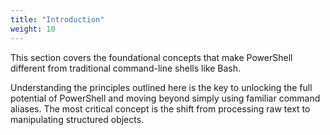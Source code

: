 ```yaml
---
title: "Introduction"
weight: 10
---
```


This section covers the foundational concepts that make PowerShell different from traditional command-line shells like Bash.

Understanding the principles outlined here is the key to unlocking the full potential of PowerShell and moving beyond simply using familiar command aliases. The most critical concept is the shift from processing raw text to manipulating structured objects.

